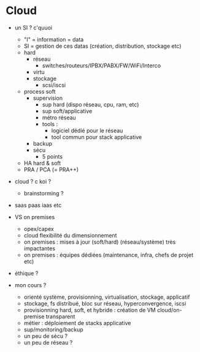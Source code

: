 # Cloud

* un SI ? c'quuoi
    * "I" = information = data
    * SI = gestion de ces datas (création, distribution, stockage etc)
    * hard
        * réseau 
            * switches/routeurs/IPBX/PABX/FW/WiFi/Interco
        * virtu
        * stockage
            * scsi/iscsi
    * process soft
        * supervision 
            * sup hard (dispo réseau, cpu, ram, etc)
            * sup soft/applicative
            * métro réseau
            * tools :
                * logiciel dédié pour le réseau
                * tool commun pour stack applicative
        * backup
        * sécu
            * 5 points
    * HA hard & soft
    * PRA / PCA (= PRA++)

* cloud ? c koi ?
  * brainstorming ?

* saas paas iaas etc

* VS on premises
  * opex/capex
  * cloud flexibilité du dimensionnement
  * on premises : mises à jour (soft/hard) (réseau/système) très impactantes
  * on premises : équipes dédiées (maintenance, infra, chefs de projet etc)

* éthique ?

* mon cours ?
  * orienté système, provisionning, virtualisation, stockage, applicatif
  * stockage, fs distribué, bloc sur réseau, hyperconvergence, iscsi
  * provisionning hard, soft, et hybride : création de VM cloud/on-premise transparent
  * métier : déploiement de stacks applicative
  * sup/monitoring/backup
  * un peu de sécu ?
  * un peu de réseau ?